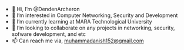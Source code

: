 - 👋 Hi, I’m @DendenArcheron
- 👀 I’m interested in Computer Networking, Security and Development
- 🌱 I’m currently learning at MARA Technological University
- 💞️ I’m looking to collaborate on any projects in networking, security, sofware development, and etc
- 📫 Can reach me via, muhammadanish152@gmail.com

<!---
DendenArcheron/DendenArcheron is a ✨ special ✨ repository because its `README.md` (this file) appears on your GitHub profile.
You can click the Preview link to take a look at your changes.
--->
